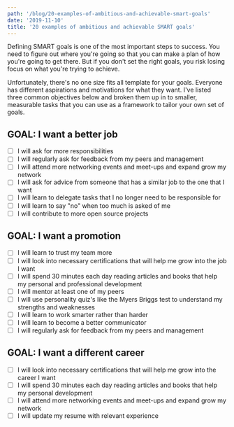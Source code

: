 ```yaml
---
path: '/blog/20-examples-of-ambitious-and-achievable-smart-goals'
date: '2019-11-10'
title: '20 examples of ambitious and achievable SMART goals'
---
```


Defining SMART goals is one of the most important steps to success. You need to figure out where you're going so that you can make a plan of how you're going to get there. But if you don't set the right goals, you risk losing focus on what you're trying to achieve.

Unfortunately, there's no one size fits all template for your goals. Everyone has different aspirations and motivations for what they want. I've listed three common objectives below and broken them up in to smaller, measurable tasks that you can use as a framework to tailor your own set of goals.

## GOAL: I want a better job

- [ ] I will ask for more responsibilities
- [ ] I will regularly ask for feedback from my peers and management
- [ ] I will attend more networking events and meet-ups and expand grow my network
- [ ] I will ask for advice from someone that has a similar job to the one that I want 
- [ ] I will learn to delegate tasks that I no longer need to be responsible for
- [ ] I will learn to say "no" when too much is asked of me
- [ ] I will contribute to more open source projects

## GOAL: I want a promotion

- [ ] I will learn to trust my team more
- [ ] I will look into necessary certifications that will help me grow into the job I want
- [ ] I will spend 30 minutes each day reading articles and books that help my personal and professional development
- [ ] I will mentor at least one of my peers
- [ ] I will use personality quiz's like the Myers Briggs test to understand my strengths and weaknesses
- [ ] I will learn to work smarter rather than harder
- [ ] I will learn to become a better communicator
- [ ] I will regularly ask for feedback from my peers and management

## GOAL: I want a different career

- [ ] I will look into necessary certifications that will help me grow into the career I want
- [ ] I will spend 30 minutes each day reading articles and books that help my personal development
- [ ] I will attend more networking events and meet-ups and expand grow my network
- [ ] I will update my resume with relevant experience